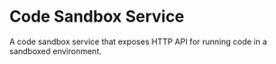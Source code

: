 # Code Sandbox Service
A code sandbox service that exposes HTTP API for running code in a sandboxed environment.
